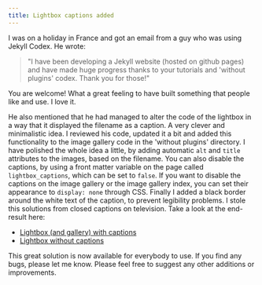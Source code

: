 ```yaml
---
title: Lightbox captions added
---
```


I was on a holiday in France and got an email from a guy who was using Jekyll Codex. He wrote: 

> "I have been developing a Jekyll website (hosted on github pages) and have made huge progress thanks to your tutorials and 'without plugins' codex. Thank you for those!" 

You are welcome! What a great feeling to have built something that people like and use. I love it. 

He also mentioned that he had managed to alter the code of the lightbox in a way that it displayed the filename as a caption. A very clever and minimalistic idea. I reviewed his code, updated it a bit and added this functionality to the image gallery code in the 'without plugins' directory. I have polished the whole idea a little, by adding automatic `alt` and `title` attributes to the images, based on the filename. You can also disable the captions, by using a front matter variable on the page called `lightbox_captions`, which can be set to `false`. If you want to disable the captions on the image gallery or the image gallery index, you can set their appearance to `display: none` through CSS. Finally I added a black border around the white text of the caption, to prevent legibility problems. I stole this solutions from closed captions on television. Take a look at the end-result here:

- [Lightbox (and gallery) with captions](/without-plugin/image-gallery)
- [Lightbox without captions](/without-plugin/lightbox)

This great solution is now available for everybody to use. If you find any bugs, please let me know. Please feel free to suggest any other additions or improvements.